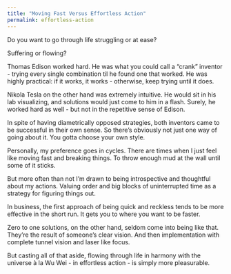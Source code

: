 ```yaml
---
title: "Moving Fast Versus Effortless Action"
permalink: effortless-action
---
```

Do you want to go through life struggling or at ease?

Suffering or flowing?

Thomas Edison worked hard. He was what you could call a “crank” inventor - trying every single combination til he found one that worked. He was highly practical: if it works, it works - otherwise, keep trying until it does.

Nikola Tesla on the other hand was extremely intuitive. He would sit in his lab visualizing, and solutions would just come to him in a flash. Surely, he worked hard as well - but not in the repetitive sense of Edison.

In spite of having diametrically opposed strategies, both inventors came to be successful in their own sense. So there’s obviously not just one way of going about it.
You gotta choose your own style.

Personally, my preference goes in cycles. There are times when I just feel like moving fast and breaking things. To throw enough mud at the wall until some of it sticks.

But more often than not I’m drawn to being introspective and thoughtful about my actions. Valuing order and big blocks of uninterrupted time as a strategy for figuring things out. 

In business, the first approach of being quick and reckless tends to be more effective in the short run. It gets you to where you want to be faster. 

Zero to one solutions, on the other hand, seldom come into being like that. They’re the result of someone’s clear vision. And then implementation with complete tunnel vision and laser like focus.

But casting all of that aside, flowing through life in harmony with the universe à la Wu Wei - in effortless action - is simply more pleasurable.